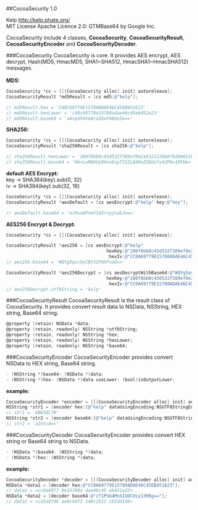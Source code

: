 ##CocoaSecurity 1.0

Kelp http://kelp.phate.org/ <br/>
MIT License
Apache Licence 2.0: GTMBase64 by Google Inc.


CocoaSecurity include 4 classes, **CocoaSecurity**, **CocoaSecurityResult**, **CocoaSecurityEncoder** and **CocoaSecurityDecoder**.

###CocoaSecurity
CocoaSecurity is core. It provides AES encrypt, AES decrypt, Hash(MD5, HmacMD5, SHA1~SHA512, HmacSHA1~HmacSHA512) messages.
<br/><br/>
**MD5:**
```objective-c
CocoaSecurity *cs = [[[CocoaSecurity alloc] init] autorelease];
CocoaSecurityResult *md5Result = [cs md5:@"kelp"];

// md5Result.hex = 'C40C69779E15780ADAE46C45EB451E23'
// md5Result.hexLower = 'c40c69779e15780adae46c45eb451e23'
// md5Result.base64 = 'xAxpd54VeAra5GxF60UeIw=='
```
**SHA256:**
```objective-c
CocoaSecurity *cs = [[[CocoaSecurity alloc] init] autorelease];
CocoaSecurityResult *sha256Result = [cs sha256:@"kelp"];

// sha256Result.hexLower = '280f8bb8c43d532f389ef0e2a5321220b0782b065205dcdfcb8d8f02ed5115b9'
// sha256Result.base64 = 'KA+LuMQ9Uy84nvDipTISILB4KwZSBdzfy42PAu1RFbk='
```
**default AES Encrypt:**<br/>
key -> SHA384(key).sub(0, 32)<br/>
iv -> SHA384(key).sub(32, 16)
```objective-c
CocoaSecurity *cs = [[[CocoaSecurity alloc] init] autorelease];
CocoaSecurityResult *aesDefault = [cs aesEncrypt:@"kelp" key:@"key"];

// aesDefault.base64 = 'ez9uubPneV1d2+rpjnabJw=='
```
**AES256 Encrypt & Decrypt:**
```objective-c
CocoaSecurity *cs = [[[CocoaSecurity alloc] init] autorelease];

CocoaSecurityResult *aes256 = [cs aesEncrypt:@"kelp"
                                      hexKey:@"280f8bb8c43d532f389ef0e2a5321220b0782b065205dcdfcb8d8f02ed5115b9"
                                       hexIv:@"CC0A69779E15780ADAE46C45EB451A23"];
// aes256.base64 = 'WQYg5qvcGyCBY3IF0hPsoQ=='

CocoaSecurityResult *aes256Decrypt = [cs aesDecryptWithBase64:@"WQYg5qvcGyCBY3IF0hPsoQ==" 
                                      hexKey:@"280f8bb8c43d532f389ef0e2a5321220b0782b065205dcdfcb8d8f02ed5115b9"
                                       hexIv:@"CC0A69779E15780ADAE46C45EB451A23"];
// aes256Decrypt.utf8String = 'kelp'
```


###CocoaSecurityResult
CocoaSecurityResult is the result class of CocoaSecurity. It provides convert result data to NSData, NSString, HEX string, Base64 string.

```objective-c
@property (retain) NSData *data;
@property (retain, readonly) NSString *utf8String;
@property (retain, readonly) NSString *hex;
@property (retain, readonly) NSString *hexLower;
@property (retain, readonly) NSString *base64;
```


###CocoaSecurityEncoder
CocoaSecurityEncoder provides convert NSData to HEX string, Base64 string.

```objective-c
- (NSString *)base64: (NSData *)data;
- (NSString *)hex: (NSData *)data useLower: (bool)isOutputLower;
```
**example:**
```objective-c
CocoaSecurityEncoder *encoder = [[[CocoaSecurityEncoder alloc] init] autorelease];
NSString *str1 = [encoder hex:[@"kelp" dataUsingEncoding:NSUTF8StringEncoding] useLower:false];
// str1 = '6B656C70'
NSString *str2 = [encoder base64:[@"kelp" dataUsingEncoding:NSUTF8StringEncoding]];
// str2 = 'a2VscA=='
```

###CocoaSecurityDecoder
CocoaSecurityEncoder provides convert HEX string or Base64 string to NSData.

```objective-c
- (NSData *)base64: (NSString *)data;
- (NSData *)hex: (NSString *)data;
```
**example:**
```objective-c
CocoaSecurityDecoder *decoder = [[[CocoaSecurityDecoder alloc] init] autorelease];
NSData *data1 = [decoder hex:@"CC0A69779E15780ADAE46C45EB451A23"];
// data1 = <cc0a6977 9e15780a dae46c45 eb451a23>
NSData *data2 = [decoder base64:@"zT1PS64MnXIUDCUiy13RRg=="];
// data2 = <cd3d4f4b ae0c9d72 140c2522 cb5dd146>
```


